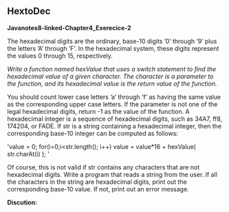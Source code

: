 ## HextoDec
**Javanotes8-linked-Chapter4_Exerecice-2**

The hexadecimal digits are the ordinary, base-10 digits ’0’ through ’9’ plus the letters ’A’ through ’F’. In the hexadecimal system, these digits represent the values 0 through 15, respectively.

*Write a function named hexValue that uses a switch statement to find the hexadecimal value of a given character. The character is a parameter to the function, and its hexadecimal value is the return value of the function.*

You should count lower case letters ’a’ through ’f’ as having the same value as the corresponding upper case letters. If the parameter is not one of the legal hexadecimal digits, return -1 as the value of the function.
A hexadecimal integer is a sequence of hexadecimal digits, such as 34A7, ff8, 174204, or FADE. If str is a string containing a hexadecimal integer, then the corresponding base-10 integer can be computed as follows:

'value = 0; for(i=0;i<str.length(); i++)
              value = value*16 + hexValue( str.charAt(i) );
'

Of course, this is not valid if str contains any characters that are not hexadecimal digits. Write a program that reads a string from the user. If all the characters in the string are hexadecimal digits, print out the corresponding base-10 value. If not, print out an error message.

**Discution:**